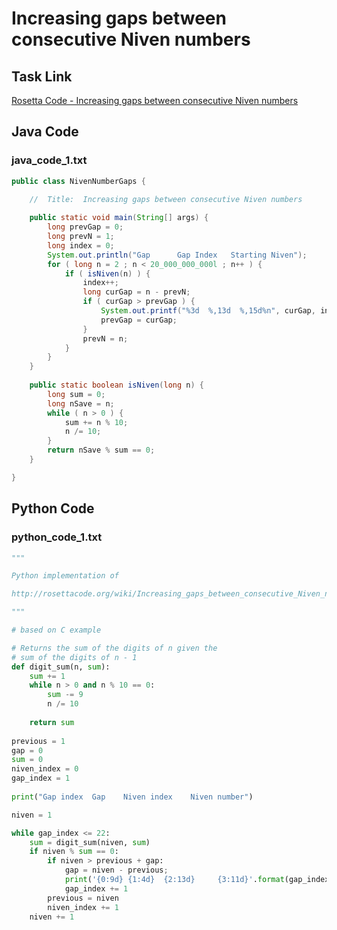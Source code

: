 # Increasing gaps between consecutive Niven numbers

## Task Link
[Rosetta Code - Increasing gaps between consecutive Niven numbers](https://rosettacode.org/wiki/Increasing_gaps_between_consecutive_Niven_numbers)

## Java Code
### java_code_1.txt
```java
public class NivenNumberGaps {

    //  Title:  Increasing gaps between consecutive Niven numbers
    
    public static void main(String[] args) {
        long prevGap = 0;
        long prevN = 1;
        long index = 0;
        System.out.println("Gap      Gap Index   Starting Niven");
        for ( long n = 2 ; n < 20_000_000_000l ; n++ ) {
            if ( isNiven(n) ) {
                index++;
                long curGap = n - prevN;
                if ( curGap > prevGap ) {
                    System.out.printf("%3d  %,13d  %,15d%n", curGap, index, prevN);
                    prevGap = curGap;
                }
                prevN = n;
            }
        }
    }
    
    public static boolean isNiven(long n) {
        long sum = 0;
        long nSave = n;
        while ( n > 0 ) {
            sum += n % 10;
            n /= 10;
        }
        return nSave % sum == 0;
    }

}

```

## Python Code
### python_code_1.txt
```python
"""

Python implementation of

http://rosettacode.org/wiki/Increasing_gaps_between_consecutive_Niven_numbers

"""

# based on C example

# Returns the sum of the digits of n given the
# sum of the digits of n - 1
def digit_sum(n, sum):
    sum += 1
    while n > 0 and n % 10 == 0:
        sum -= 9
        n /= 10
    
    return sum
    
previous = 1
gap = 0
sum = 0
niven_index = 0
gap_index = 1
 
print("Gap index  Gap    Niven index    Niven number")

niven = 1

while gap_index <= 22:
    sum = digit_sum(niven, sum)
    if niven % sum == 0:
        if niven > previous + gap:
            gap = niven - previous;
            print('{0:9d} {1:4d}  {2:13d}     {3:11d}'.format(gap_index, gap, niven_index, previous))
            gap_index += 1
        previous = niven
        niven_index += 1
    niven += 1

```

